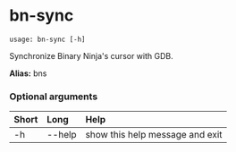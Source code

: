 <!-- THIS PART OF THIS FILE IS AUTOGENERATED. DO NOT MODIFY IT. See scripts/generate-docs.sh -->
# bn-sync

```text
usage: bn-sync [-h]

```

Synchronize Binary Ninja's cursor with GDB.

**Alias:** bns
### Optional arguments

|Short|Long|Help|
| :--- | :--- | :--- |
|-h|--help|show this help message and exit|

<!-- END OF AUTOGENERATED PART. Do not modify this line or the line below, they mark the end of the auto-generated part of the file. If you want to extend the documentation in a way which cannot easily be done by adding to the command help description, write below the following line. -->
<!-- ------------\>8---- ----\>8---- ----\>8------------ -->
